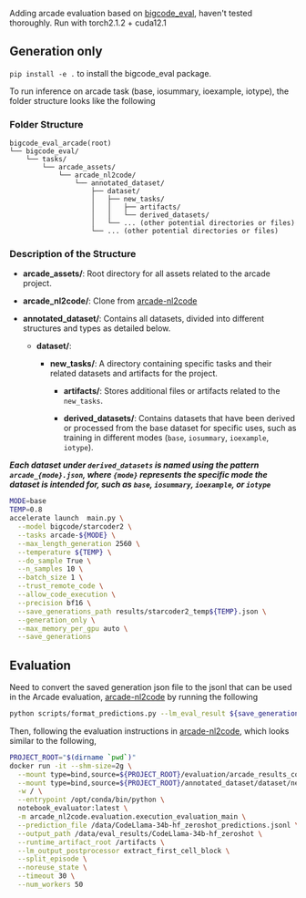 
Adding arcade evaluation based on [bigcode_eval](https://github.com/bigcode-project/bigcode-evaluation-harness/tree/main), haven't tested thoroughly.
Run with torch2.1.2 + cuda12.1

## Generation only
`pip install -e .` to install the bigcode_eval package.

To run inference on arcade task (base, iosummary, ioexample, iotype), the folder structure looks like the following

### Folder Structure
```
bigcode_eval_arcade(root)
└── bigcode_eval/
    └── tasks/
        └── arcade_assets/
            └── arcade_nl2code/
                └── annotated_dataset/
                    ├── dataset/
                    │   ├── new_tasks/
                    │   │   ├── artifacts/
                    │   │   └── derived_datasets/
                    │   └── ... (other potential directories or files)
                    └── ... (other potential directories or files)
```

### Description of the Structure

- **arcade_assets/**: Root directory for all assets related to the arcade project. 
  
- **arcade_nl2code/**: Clone from [arcade-nl2code](https://github.com/google-research/arcade-nl2code.git)

- **annotated_dataset/**: Contains all datasets, divided into different structures and types as detailed below.

  - **dataset/**:
  
    - **new_tasks/**: A directory containing specific tasks and their related datasets and artifacts for the project.
    
      - **artifacts/**: Stores additional files or artifacts related to the `new_tasks`. 
      
      - **derived_datasets/**: Contains datasets that have been derived or processed from the base dataset for specific uses, such as training in different modes (`base`, `iosummary`, `ioexample`, `iotype`).

***Each dataset under `derived_datasets` is named using the pattern `arcade_{mode}.json`, where `{mode}` represents the specific mode the dataset is intended for, such as `base`, `iosummary`, `ioexample`, or `iotype`***

```bash
MODE=base
TEMP=0.8
accelerate launch  main.py \
  --model bigcode/starcoder2 \
  --tasks arcade-${MODE} \
  --max_length_generation 2560 \
  --temperature ${TEMP} \
  --do_sample True \
  --n_samples 10 \
  --batch_size 1 \
  --trust_remote_code \
  --allow_code_execution \
  --precision bf16 \
  --save_generations_path results/starcoder2_temp${TEMP}.json \
  --generation_only \
  --max_memory_per_gpu auto \
  --save_generations
```

## Evaluation

Need to convert the saved generation json file to the jsonl that can be used in the Arcade evaluation, [arcade-nl2code](https://github.com/google-research/arcade-nl2code.git)
by running the following
```bash
python scripts/format_predictions.py --lm_eval_result ${save_generations_path}
```

Then, following the evaluation instructions in [arcade-nl2code](https://github.com/google-research/arcade-nl2code.git), which looks similar to the following,

```bash
PROJECT_ROOT="$(dirname `pwd`)"
docker run -it --shm-size=2g \
  --mount type=bind,source=${PROJECT_ROOT}/evaluation/arcade_results_codellama,target=/data \
  --mount type=bind,source=${PROJECT_ROOT}/annotated_dataset/dataset/new_tasks/artifacts,target=/artifacts \
  -w / \
  --entrypoint /opt/conda/bin/python \
  notebook_evaluator:latest \
  -m arcade_nl2code.evaluation.execution_evaluation_main \
  --prediction_file /data/CodeLlama-34b-hf_zeroshot_predictions.jsonl \
  --output_path /data/eval_results/CodeLlama-34b-hf_zeroshot \
  --runtime_artifact_root /artifacts \
  --lm_output_postprocessor extract_first_cell_block \
  --split_episode \
  --noreuse_state \
  --timeout 30 \
  --num_workers 50
```
